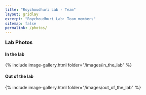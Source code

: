 ```yaml
---
title: "Roychoudhuri Lab - Team"
layout: gridlay
excerpt: "Roychoudhuri Lab: Team members"
sitemap: false
permalink: /photos/
---
```

<h3 style="margin-top:0px">Lab Photos</h3> 

#### In the lab

{% include image-gallery.html folder="/images/in_the_lab" %}

#### Out of the lab

{% include image-gallery.html folder="/images/out_of_the_lab" %}

<!-- <div id="pixlee_container"></div><script type="text/javascript">window.PixleeAsyncInit = function() {Pixlee.init({apiKey:'CcW-ROKwr2OMysCod8OD'});Pixlee.addSimpleWidget({widgetId:'24171'});};</script><script src="//instafeed.assets.pixlee.com/assets/pixlee_widget_1_0_0.js"></script> -->
